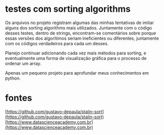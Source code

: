 # testes com sorting algorithms
Os arquivos no projeto registram algumas das minhas tentativas de imitar alguns dos sorting algorithms mais utilizados. Juntamente com o código desses testes, dentro de strings, encontram-se comentários sobre porque essas versões dos algorítimos seriam ineficientes ou diferentes, juntamente com os códigos verdadeiros para cada um desses.  

Planejo continuar adicionando cada vez mais métodos para sorting, e eventualmente uma forma de visualização gráfica para o processo de ordenar um array.  

Apenas um pequeno projeto para aprofundar meus conhecimentos em python.  

# fontes
[https://github.com/gustavo-depaula/stalin-sort](https://github.com/gustavo-depaula/stalin-sort)  
[https://www.datascienceacademy.com.br](https://www.datascienceacademy.com.br)  
